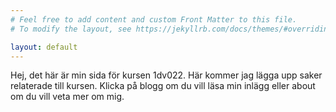 ```yaml
---
# Feel free to add content and custom Front Matter to this file.
# To modify the layout, see https://jekyllrb.com/docs/themes/#overriding-theme-defaults

layout: default
---
```

Hej, det här är min sida för kursen 1dv022. Här kommer jag lägga upp saker relaterade till kursen. Klicka på blogg om du vill läsa min inlägg eller about om du vill veta mer om mig.